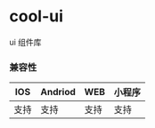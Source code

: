 # cool-ui

ui 组件库

### 兼容性

| IOS  | Andriod | WEB  | 小程序 |
| ---- | ------- | ---- | ------ |
| 支持 | 支持    | 支持 | 支持   |
